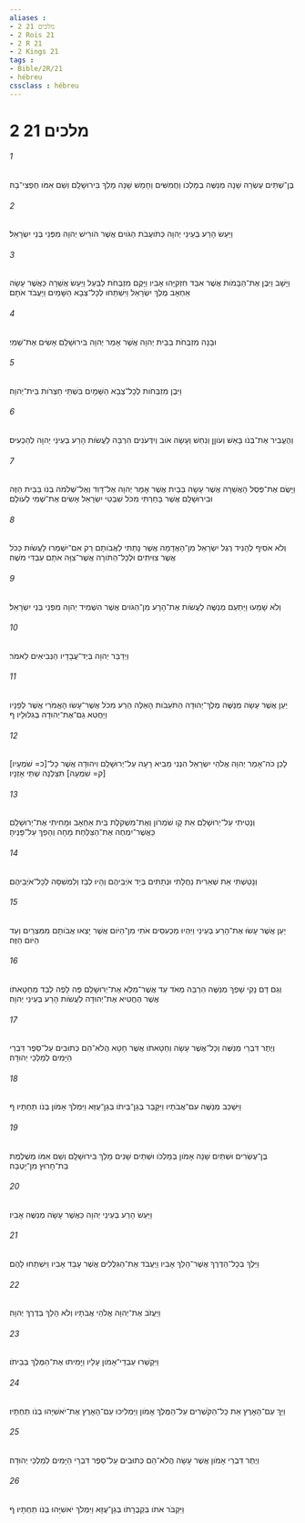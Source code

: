 ```yaml
---
aliases : 
- 2 מלכים 21
- 2 Rois 21
- 2 R 21
- 2 Kings 21
tags : 
- Bible/2R/21
- hébreu
cssclass : hébreu
---
```


# 2 מלכים 21

###### 1
בֶּן־שְׁתֵּים עֶשְׂרֵה שָׁנָה מְנַשֶּׁה בְמָלְכֹו וַחֲמִשִּׁים וְחָמֵשׁ שָׁנָה מָלַךְ בִּירוּשָׁלִָם וְשֵׁם אִמֹּו חֶפְצִי־בָהּ׃
###### 2
וַיַּעַשׂ הָרַע בְּעֵינֵי יְהוָה כְּתֹועֲבֹת הַגֹּויִם אֲשֶׁר הֹורִישׁ יְהוָה מִפְּנֵי בְּנֵי יִשְׂרָאֵל׃
###### 3
וַיָּשָׁב וַיִּבֶן אֶת־הַבָּמֹות אֲשֶׁר אִבַּד חִזְקִיָּהוּ אָבִיו וַיָּקֶם מִזְבְּחֹת לַבַּעַל וַיַּעַשׂ אֲשֵׁרָה כַּאֲשֶׁר עָשָׂה אַחְאָב מֶלֶךְ יִשְׂרָאֵל וַיִּשְׁתַּחוּ לְכָל־צְבָא הַשָּׁמַיִם וַיַּעֲבֹד אֹתָם׃
###### 4
וּבָנָה מִזְבְּחֹת בְּבֵית יְהוָה אֲשֶׁר אָמַר יְהוָה בִּירוּשָׁלִַם אָשִׂים אֶת־שְׁמִי׃
###### 5
וַיִּבֶן מִזְבְּחֹות לְכָל־צְבָא הַשָּׁמָיִם בִּשְׁתֵּי חַצְרֹות בֵּית־יְהוָה׃
###### 6
וְהֶעֱבִיר אֶת־בְּנֹו בָּאֵשׁ וְעֹוןֵן וְנִחֵשׁ וְעָשָׂה אֹוב וְיִדְּעֹנִים הִרְבָּה לַעֲשֹׂות הָרַע בְּעֵינֵי יְהוָה לְהַכְעִיס׃
###### 7
וַיָּשֶׂם אֶת־פֶּסֶל הָאֲשֵׁרָה אֲשֶׁר עָשָׂה בַּבַּיִת אֲשֶׁר אָמַר יְהוָה אֶל־דָּוִד וְאֶל־שְׁלֹמֹה בְנֹו בַּבַּיִת הַזֶּה וּבִירוּשָׁלִַם אֲשֶׁר בָּחַרְתִּי מִכֹּל שִׁבְטֵי יִשְׂרָאֵל אָשִׂים אֶת־שְׁמִי לְעֹולָם׃
###### 8
וְלֹא אֹסִיף לְהָנִיד רֶגֶל יִשְׂרָאֵל מִן־הָאֲדָמָה אֲשֶׁר נָתַתִּי לַאֲבֹותָם רַק אִם־יִשְׁמְרוּ לַעֲשֹׂות כְּכֹל אֲשֶׁר צִוִּיתִים וּלְכָל־הַתֹּורָה אֲשֶׁר־צִוָּה אֹתָם עַבְדִּי מֹשֶׁה׃
###### 9
וְלֹא שָׁמֵעוּ וַיַּתְעֵם מְנַשֶּׁה לַעֲשֹׂות אֶת־הָרָע מִן־הַגֹּויִם אֲשֶׁר הִשְׁמִיד יְהוָה מִפְּנֵי בְּנֵי יִשְׂרָאֵל׃
###### 10
וַיְדַבֵּר יְהוָה בְּיַד־עֲבָדָיו הַנְּבִיאִים לֵאמֹר׃
###### 11
יַעַן אֲשֶׁר עָשָׂה מְנַשֶּׁה מֶלֶךְ־יְהוּדָה הַתֹּעֵבֹות הָאֵלֶּה הֵרַע מִכֹּל אֲשֶׁר־עָשׂוּ הָאֱמֹרִי אֲשֶׁר לְפָנָיו וַיַּחֲטִא גַם־אֶת־יְהוּדָה בְּגִלּוּלָיו׃ ף
###### 12
לָכֵן כֹּה־אָמַר יְהוָה אֱלֹהֵי יִשְׂרָאֵל הִנְנִי מֵבִיא רָעָה עַל־יְרוּשָׁלִַם וִיהוּדָה אֲשֶׁר כָּל־[כ= שֹׁמְעָיו] [ק= שֹׁמְעָהּ] תִּצַּלְנָה שְׁתֵּי אָזְנָיו׃
###### 13
וְנָטִיתִי עַל־יְרוּשָׁלִַם אֵת קָו שֹׁמְרֹון וְאֶת־מִשְׁקֹלֶת בֵּית אַחְאָב וּמָחִיתִי אֶת־יְרוּשָׁלִַם כַּאֲשֶׁר־יִמְחֶה אֶת־הַצַּלַּחַת מָחָה וְהָפַךְ עַל־פָּנֶיהָ׃
###### 14
וְנָטַשְׁתִּי אֵת שְׁאֵרִית נַחֲלָתִי וּנְתַתִּים בְּיַד אֹיְבֵיהֶם וְהָיוּ לְבַז וְלִמְשִׁסָּה לְכָל־אֹיְבֵיהֶם׃
###### 15
יַעַן אֲשֶׁר עָשׂוּ אֶת־הָרַע בְּעֵינַי וַיִּהְיוּ מַכְעִסִים אֹתִי מִן־הַיֹּום אֲשֶׁר יָצְאוּ אֲבֹותָם מִמִּצְרַיִם וְעַד הַיֹּום הַזֶּה׃
###### 16
וְגַם דָּם נָקִי שָׁפַךְ מְנַשֶּׁה הַרְבֵּה מְאֹד עַד אֲשֶׁר־מִלֵּא אֶת־יְרוּשָׁלִַם פֶּה לָפֶה לְבַד מֵחַטָּאתֹו אֲשֶׁר הֶחֱטִיא אֶת־יְהוּדָה לַעֲשֹׂות הָרַע בְּעֵינֵי יְהוָה׃
###### 17
וְיֶתֶר דִּבְרֵי מְנַשֶּׁה וְכָל־אֲשֶׁר עָשָׂה וְחַטָּאתֹו אֲשֶׁר חָטָא הֲלֹא־הֵם כְּתוּבִים עַל־סֵפֶר דִּבְרֵי הַיָּמִים לְמַלְכֵי יְהוּדָה׃
###### 18
וַיִּשְׁכַּב מְנַשֶּׁה עִם־אֲבֹתָיו וַיִּקָּבֵר בְּגַן־בֵּיתֹו בְּגַן־עֻזָּא וַיִּמְלֹךְ אָמֹון בְּנֹו תַּחְתָּיו׃ ף
###### 19
בֶּן־עֶשְׂרִים וּשְׁתַּיִם שָׁנָה אָמֹון בְּמָלְכֹו וּשְׁתַּיִם שָׁנִים מָלַךְ בִּירוּשָׁלִָם וְשֵׁם אִמֹּו מְשֻׁלֶּמֶת בַּת־חָרוּץ מִן־יָטְבָה׃
###### 20
וַיַּעַשׂ הָרַע בְּעֵינֵי יְהוָה כַּאֲשֶׁר עָשָׂה מְנַשֶּׁה אָבִיו׃
###### 21
וַיֵּלֶךְ בְּכָל־הַדֶּרֶךְ אֲשֶׁר־הָלַךְ אָבִיו וַיַּעֲבֹד אֶת־הַגִּלֻּלִים אֲשֶׁר עָבַד אָבִיו וַיִּשְׁתַּחוּ לָהֶם׃
###### 22
וַיַּעֲזֹב אֶת־יְהוָה אֱלֹהֵי אֲבֹתָיו וְלֹא הָלַךְ בְּדֶרֶךְ יְהוָה׃
###### 23
וַיִּקְשְׁרוּ עַבְדֵי־אָמֹון עָלָיו וַיָּמִיתוּ אֶת־הַמֶּלֶךְ בְּבֵיתֹו׃
###### 24
וַיַּךְ עַם־הָאָרֶץ אֵת כָּל־הַקֹּשְׁרִים עַל־הַמֶּלֶךְ אָמֹון וַיַּמְלִיכוּ עַם־הָאָרֶץ אֶת־יֹאשִׁיָּהוּ בְנֹו תַּחְתָּיו׃
###### 25
וְיֶתֶר דִּבְרֵי אָמֹון אֲשֶׁר עָשָׂה הֲלֹא־הֵם כְּתוּבִים עַל־סֵפֶר דִּבְרֵי הַיָּמִים לְמַלְכֵי יְהוּדָה׃
###### 26
וַיִּקְבֹּר אֹתֹו בִּקְבֻרָתֹו בְּגַן־עֻזָּא וַיִּמְלֹךְ יֹאשִׁיָּהוּ בְנֹו תַּחְתָּיו׃ ף
